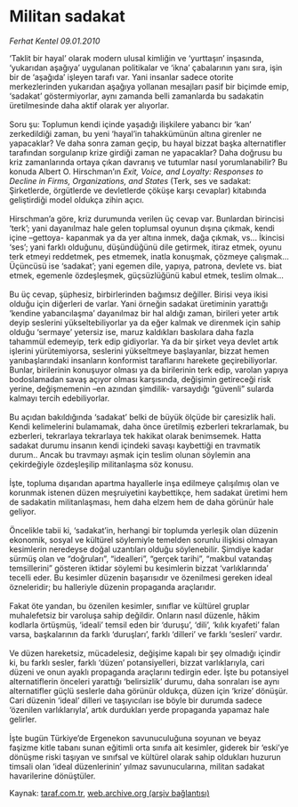 # Militan sadakat

*Ferhat Kentel 09.01.2010*

<div class="yazi">‘Taklit bir hayal’ olarak modern ulusal kimliğin ve ‘yurttaşın’ inşasında, ‘yukarıdan aşağıya’ uygulanan politikalar ve ‘ikna’ çabalarının yanı sıra, işin bir de ‘aşağıda’ işleyen tarafı var. Yani insanlar sadece otorite merkezlerinden yukarıdan aşağıya yollanan mesajları pasif bir biçimde emip, ‘sadakat’ göstermiyorlar, aynı zamanda belli zamanlarda bu sadakatin üretilmesinde daha aktif olarak yer alıyorlar. <br/><br/>Soru şu: Toplumun kendi içinde yaşadığı ilişkilere yabancı bir ‘kan’ zerkedildiği zaman, bu yeni ‘hayal’in tahakkümünün altına girenler ne yapacaklar? Ve daha sonra zaman geçip, bu hayal bizzat başka alternatifler tarafından sorgulanıp krize girdiği zaman ne yapacaklar? Daha doğrusu bu kriz zamanlarında ortaya çıkan davranış ve tutumlar nasıl yorumlanabilir? Bu konuda Albert O. Hirschman’ın <i>Exit, Voice, and Loyalty: Responses to Decline in Firms, Organizations, and States</i> (Terk, ses ve sadakat: Şirketlerde, örgütlerde ve devletlerde çöküşe karşı cevaplar) kitabında geliştirdiği model oldukça zihin açıcı. <br/><br/>Hirschman’a göre, kriz durumunda verilen üç cevap var. Bunlardan birincisi ‘terk’; yani dayanılmaz hale gelen toplumsal oyunun dışına çıkmak, kendi içine –gettoya- kapanmak ya da yer altına inmek, dağa çıkmak, vs... İkincisi ‘ses’; yani farklı olduğunu, düşündüğünü dile getirmek, itiraz etmek, oyunu terk etmeyi reddetmek, pes etmemek, inatla konuşmak, çözmeye çalışmak... Üçüncüsü ise ‘sadakat’; yani egemen dile, yapıya, patrona, devlete vs. biat etmek, egemenle özdeşleşmek, güçsüzlüğünü kabul etmek, teslim olmak... <br/><br/>Bu üç cevap, şüphesiz, birbirlerinden bağımsız değiller. Birisi veya ikisi olduğu için diğerleri de varlar. Yani örneğin sadakat üretiminin yarattığı ‘kendine yabancılaşma’ dayanılmaz bir hal aldığı zaman, birileri yeter artık deyip seslerini yükseltebiliyorlar ya da eğer kalmak ve direnmek için sahip olduğu ‘sermaye’ yetersiz ise, maruz kaldıkları baskılara daha fazla tahammül edemeyip, terk edip gidiyorlar. Ya da bir şirket veya devlet artık işlerini yürütemiyorsa, seslerini yükseltmeye başlayanlar, bizzat hemen yanıbaşlarındaki insanların konformist taraflarını harekete geçirebiliyorlar. Bunlar, birilerinin konuşuyor olması ya da birilerinin terk edip, varolan yapıya bodoslamadan savaş açıyor olması karşısında, değişimin getireceği risk yerine, değişmemenin –en azından şimdilik- varsaydığı “güvenli” sularda kalmayı tercih edebiliyorlar. <br/><br/>Bu açıdan bakıldığında ‘sadakat’ belki de büyük ölçüde bir çaresizlik hali. Kendi kelimelerini bulamamak, daha önce üretilmiş ezberleri tekrarlamak, bu ezberleri, tekrarlaya tekrarlaya tek hakikat olarak benimsemek. Hatta sadakat durumu insanın kendi içindeki savaşı kaybettiği en travmatik durum.. Ancak bu travmayı aşmak için teslim olunan söylemin ana çekirdeğiyle özdeşleşilip militanlaşma söz konusu. <br/><br/>İşte, topluma dışarıdan apartma hayallerle inşa edilmeye çalışılmış olan ve korunmak istenen düzen meşruiyetini kaybettikçe, hem sadakat üretimi hem de sadakatin militanlaşması, hem daha elzem hem de daha görünür hale geliyor. <br/><br/>Öncelikle tabii ki, ‘sadakat’in, herhangi bir toplumda yerleşik olan düzenin ekonomik, sosyal ve kültürel söylemiyle temelden sorunlu ilişkisi olmayan kesimlerin neredeyse doğal uzantıları olduğu söylenebilir. Şimdiye kadar sürmüş olan ve “doğruları”, “idealleri”, “gerçek tarihi”, “makbul vatandaş temsillerini” gösteren iktidar söylemi bu kesimlerin bizzat ‘varlıklarında’ tecelli eder. Bu kesimler düzenin başarısıdır ve özenilmesi gereken ideal özneleridir; bu halleriyle düzenin propaganda araçlarıdır. <br/><br/>Fakat öte yandan, bu özenilen kesimler, sınıflar ve kültürel gruplar muhalefetsiz bir varoluşa sahip değildir. Onların nasıl düzenle, hâkim kodlarla örtüşmüş, ‘ideali’ temsil eden bir ‘duruşu’, ‘dili’, ‘kılık kıyafeti’ falan varsa, başkalarının da farklı ‘duruşları’, farklı ‘dilleri’ ve farklı ‘sesleri’ vardır. <br/><br/>Ve düzen hareketsiz, mücadelesiz, değişime kapalı bir şey olmadığı içindir ki, bu farklı sesler, farklı ‘düzen’ potansiyelleri, bizzat varlıklarıyla, cari düzeni ve onun ayaklı propaganda araçlarını tedirgin eder. İşte bu potansiyel alternatiflerin önceleri yarattığı ‘belirsizlik’ durumu, daha sonraları ise aynı alternatifler güçlü seslerle daha görünür oldukça, düzen için ‘krize’ dönüşür. Cari düzenin ‘ideal’ dilleri ve taşıyıcıları ise böyle bir durumda sadece ‘özenilen varlıklarıyla’, artık durdukları yerde propaganda yapamaz hale gelirler. <br/><br/>İşte bugün Türkiye’de Ergenekon savunuculuğuna soyunan ve beyaz faşizme kitle tabanı sunan eğitimli orta sınıfa ait kesimler, giderek bir ‘eski’ye dönüşme riski taşıyan ve sınıfsal ve kültürel olarak sahip oldukları huzurun timsali olan ‘ideal düzenlerinin’ yılmaz savunucularına, militan sadakat havarilerine dönüştüler.</div>

Kaynak: [taraf.com.tr](http://taraf.com.tr:80/makale/9424.htm), [web.archive.org (arşiv bağlantısı)](http://web.archive.org/web/20100331025250/http://taraf.com.tr:80/makale/9424.htm)
